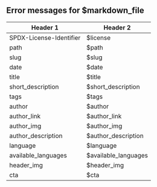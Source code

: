 ## Error messages for $markdown_file

| Header 1                | Header 2             |
| ----------------------- | -------------------- |
| SPDX-License-Identifier | $license             |
| path                    | $path                |
| slug                    | $slug                |
| date                    | $date                |
| title                   | $title               |
| short_description       | $short_description   |
| tags                    | $tags                |
| author                  | $author              |
| author_link             | $author_link         |
| author_img              | $author_img          |
| author_description      | $author_description  |
| language                | $language            |
| available_languages     | $available_languages |
| header_img              | $header_img          |
| cta                     | $cta                 |
